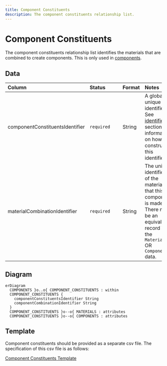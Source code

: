 ```yaml
---
title: Component Constituents
description: The component constituents relationship list.
---
```


# Component Constituents

The component constituents relationship list identifies the materials that are combined to create components. This is only used in [components](../3_Data_Specification/3_3_Components.md).

## Data
|Column|<div style="width:90px">Status</div>|Format|Notes|
|:-|:-|:-|:-|
|componentConstituentsIdentifier|`required`|String|A globally unique identifier. See [identifiers](../4_Identifiers/4_1_Identifiers.md) section for information on how to construct this identifier|
|materialCombinationIdentifier|`required`|String|The unique identifier of the materials that this component is made of. There must be an equivalent record in the `Materials` OR `Components` data.|

## Diagram

``` mermaid
erDiagram
  COMPONENTS }o..o{ COMPONENT_CONSTITUENTS : within
  COMPONENT_CONSTITUENTS {
    componentConstituentsIdentifier String
    componentCombinationIdentifier String
  }
  COMPONENT_CONSTITUENTS }o--o{ MATERIALS : attributes
  COMPONENT_CONSTITUENTS }o--o{ COMPONENTS : attributes
```

## Template

Component constituents should be provided as a separate csv file. The specification of this csv file is as follows:

[Component Constituents Template](https://www.open3p.org/wp-content/uploads/2023/09/componentConstituents20230922.csv)